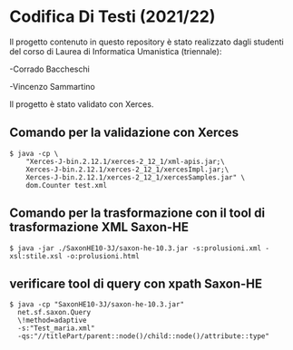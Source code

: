 # Codifica Di Testi (2021/22)
Il progetto contenuto in questo repository è stato realizzato dagli studenti del corso di Laurea di Informatica Umanistica (triennale):

-Corrado Baccheschi

-Vincenzo Sammartino

Il progetto è stato validato con Xerces.

## Comando per la validazione con Xerces

```shell
$ java -cp \ 
    "Xerces-J-bin.2.12.1/xerces-2_12_1/xml-apis.jar;\
    Xerces-J-bin.2.12.1/xerces-2_12_1/xercesImpl.jar;\
    Xerces-J-bin.2.12.1/xerces-2_12_1/xercesSamples.jar" \
    dom.Counter test.xml
```
## Comando per la trasformazione con il tool di trasformazione XML Saxon-HE

```shell
$ java -jar ./SaxonHE10-3J/saxon-he-10.3.jar -s:prolusioni.xml -xsl:stile.xsl -o:prolusioni.html
```

## verificare tool di query con xpath Saxon-HE

```shell
$ java -cp "SaxonHE10-3J/saxon-he-10.3.jar" 
  net.sf.saxon.Query
  \!method=adaptive 
  -s:"Test_maria.xml" 
  -qs:"//titlePart/parent::node()/child::node()/attribute::type"
```
